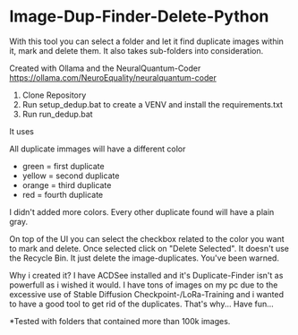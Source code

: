 # Image-Dup-Finder-Delete-Python
With this tool you can select a folder and let it find duplicate images within it, mark and delete them. It also takes sub-folders into consideration.

Created with Ollama and the NeuralQuantum-Coder
https://ollama.com/NeuroEquality/neuralquantum-coder

1. Clone Repository
2. Run setup_dedup.bat to create a VENV and install the requirements.txt
3. Run run_dedup.bat

It uses 

All duplicate immages will have a different color
- green = first duplicate
- yellow = second duplicate
- orange = third duplicate
- red = fourth duplicate

I didn't added more colors. Every other duplicate found will have a plain gray.

On top of the UI you can select the checkbox related to the color you want to mark and delete. Once selected click on "Delete Selected".
It doesn't use the Recycle Bin. It just delete the image-duplicates.
You've been warned.

Why i created it?
I have ACDSee installed and it's Duplicate-Finder isn't as powerfull as i wished it would.
I have tons of images on my pc due to the excessive use of Stable Diffusion Checkpoint-/LoRa-Training and i wanted to have a good tool to get rid of the duplicates.
That's why... Have fun...

*Tested with folders that contained more than 100k images.
